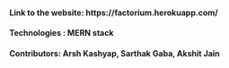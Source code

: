 <h4>Link to the website: https://factorium.herokuapp.com/</h4>
<h4>Technologies : MERN stack</h4>
<h4>Contributors: Arsh Kashyap, Sarthak Gaba, Akshit Jain</h4>